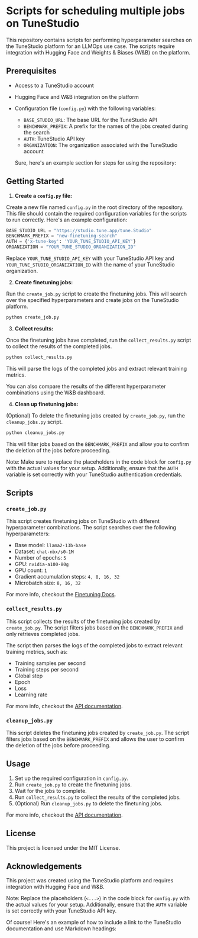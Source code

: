 # Scripts for scheduling multiple jobs on TuneStudio


This repository contains scripts for performing hyperparameter searches on the TuneStudio platform for an LLMOps use case. The scripts require integration with Hugging Face and Weights & Biases (W&B) on the platform.

Prerequisites
-------------

* Access to a TuneStudio account
* Hugging Face and W&B integration on the platform
* Configuration file (`config.py`) with the following variables:
	+ `BASE_STUDIO_URL`: The base URL for the TuneStudio API
	+ `BENCHMARK_PREFIX`: A prefix for the names of the jobs created during the search
	+ `AUTH`: TuneStudio API key
	+ `ORGANIZATION`: The organization associated with the TuneStudio account

	 Sure, here's an example section for steps for using the repository:

Getting Started
---------------

1. **Create a `config.py` file:**

Create a new file named `config.py` in the root directory of the repository. This file should contain the required configuration variables for the scripts to run correctly. Here's an example configuration:

```python
BASE_STUDIO_URL = "https://studio.tune.app/tune.Studio"
BENCHMARK_PREFIX = "new-finetuning-search"
AUTH = {'x-tune-key': 'YOUR_TUNE_STUDIO_API_KEY'}
ORGANIZATION = "YOUR_TUNE_STUDIO_ORGANIZATION_ID"
```

Replace `YOUR_TUNE_STUDIO_API_KEY` with your TuneStudio API key and `YOUR_TUNE_STUDIO_ORGANIZATION_ID` with the name of your TuneStudio organization.

2. **Create finetuning jobs:**

Run the `create_job.py` script to create the finetuning jobs. This will search over the specified hyperparameters and create jobs on the TuneStudio platform.

```bash
python create_job.py
```

3. **Collect results:**

Once the finetuning jobs have completed, run the `collect_results.py` script to collect the results of the completed jobs.

```bash
python collect_results.py
```

This will parse the logs of the completed jobs and extract relevant training metrics.

You can also compare the results of the different hyperparameter combinations using the W&B dashboard.

4. **Clean up finetuning jobs:**

(Optional) To delete the finetuning jobs created by `create_job.py`, run the `cleanup_jobs.py` script.

```bash
python cleanup_jobs.py
```

This will filter jobs based on the `BENCHMARK_PREFIX` and allow you to confirm the deletion of the jobs before proceeding.

Note: Make sure to replace the placeholders in the code block for `config.py` with the actual values for your setup. Additionally, ensure that the `AUTH` variable is set correctly with your TuneStudio authentication credentials.

Scripts
-------

### `create_job.py`

This script creates finetuning jobs on TuneStudio with different hyperparameter combinations. The script searches over the following hyperparameters:

* Base model: `llama2-13b-base`
* Dataset: `chat-nbx/s0-1M`
* Number of epochs: `5`
* GPU: `nvidia-a100-80g`
* GPU count: `1`
* Gradient accumulation steps: `4, 8, 16, 32`
* Microbatch size: `8, 16, 32`

For more info, checkout the [Finetuning Docs](https://nimbleboxai.github.io/devnbx-docs/2.-Finetuning-LLMs/iii\)-Finetuning-with-APIs).

### `collect_results.py`

This script collects the results of the finetuning jobs created by `create_job.py`. The script filters jobs based on the `BENCHMARK_PREFIX` and only retrieves completed jobs.

The script then parses the logs of the completed jobs to extract relevant training metrics, such as:

* Training samples per second
* Training steps per second
* Global step
* Epoch
* Loss
* Learning rate

For more info, checkout the [API documentation](https://studio.tune.app/tune.Studio/docs/#post-/tune.Studio/ListFinetuneJobs).

### `cleanup_jobs.py`

This script deletes the finetuning jobs created by `create_job.py`. The script filters jobs based on the `BENCHMARK_PREFIX` and allows the user to confirm the deletion of the jobs before proceeding.

Usage
-----

1. Set up the required configuration in `config.py`.
2. Run `create_job.py` to create the finetuning jobs.
3. Wait for the jobs to complete.
4. Run `collect_results.py` to collect the results of the completed jobs.
5. (Optional) Run `cleanup_jobs.py` to delete the finetuning jobs.

For more info, checkout the [API documentation](https://studio.tune.app/tune.Studio/docs/#post-/tune.Studio/DeleteFinetuneJob).

License
-------

This project is licensed under the MIT License.

Acknowledgements
---------------

This project was created using the TuneStudio platform and requires integration with Hugging Face and W&B.

Note: Replace the placeholders (`<...>`) in the code block for `config.py` with the actual values for your setup. Additionally, ensure that the `AUTH` variable is set correctly with your TuneStudio API key.

Of course! Here's an example of how to include a link to the TuneStudio documentation and use Markdown headings:
